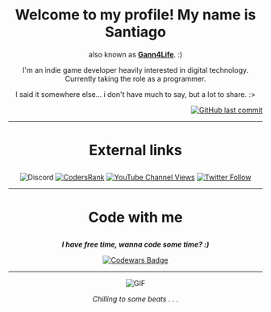 <!-- "This is supposed to be a markdown comment, hello! OwO/" -->
<!-- Another comment, why not? :) -->
 
<div align="center">

# Welcome to my profile! My name is Santiago
also known as <b>[Gann4Life](https://gann4life.itch.io)</b>. :)
  
I'm an indie game developer heavily interested in digital technology.<br> 
Currently taking the role as a programmer.

I said it somewhere else... i don't have much to say, but a lot to share. :>

</div>

<div align="right">
 
[![GitHub last commit](https://img.shields.io/github/last-commit/gann4life/gann4life?color=blue&label=Last%20Edit&style=flat)](#)
 
</div>

---

<div align="center">

# <p name="socialmedia">External links</p>

![Discord](https://img.shields.io/discord/521772451504455680?color=black&label=Discord&style=for-the-badge)
[![CodersRank](https://img.shields.io/badge/CodersRank-%20-677?style=for-the-badge&logo=codersrank)](https://profile.codersrank.io/user/gann4life/)
[![YouTube Channel Views](https://img.shields.io/youtube/channel/views/UCVv_eTgcWq3QNxWY_HFWBOw?label=YouTube&style=for-the-badge&logo=youtube)](https://youtube.com/gann4lifeofficial)
[![Twitter Follow](https://img.shields.io/twitter/follow/gann4life?color=blue&logo=twitter&style=for-the-badge&label=Twitter)](https://twitter.com/gann4life)
<!--[![Twitch Status](https://img.shields.io/twitch/status/gann4life?color=darkviolet&logo=twitch&style=for-the-badge)](https://twitch.tv/gann4life)-->

</div>
    
<hr>
    
<div align="center">    

# <p name="codewithme">Code with me</p>

***I have free time, wanna code some time? :)***

[![Codewars Badge](https://www.codewars.com/users/Gann4Life/badges/large)](https://www.codewars.com/r/ipj2ng)

---

![GIF](https://media.giphy.com/media/gjrYDwbjnK8x36xZIO/giphy.gif)

*Chilling to some beats . . .*  

</div>

